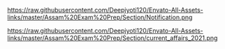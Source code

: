https://raw.githubusercontent.com/Deepjyoti120/Envato-All-Assets-links/master/Assam%20Exam%20Prep/Section/Notification.png


https://raw.githubusercontent.com/Deepjyoti120/Envato-All-Assets-links/master/Assam%20Exam%20Prep/Section/current_affairs_2021.png